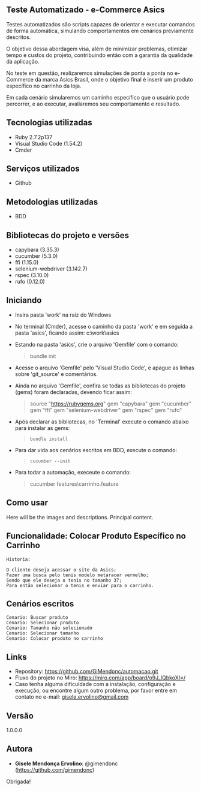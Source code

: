 ## Teste Automatizado - e-Commerce Asics
 
Testes automatizados são scripts capazes de orientar e executar comandos de forma automática, simulando comportamentos em cenários previamente descritos.

O objetivo dessa abordagem visa, além de minimizar problemas, otimizar tempo e custos do projeto, contribuindo então com a garantia da qualidade da aplicação.

No teste em questão, realizaremos simulações de ponta a ponta no e-Commerce da marca Asics Brasil, onde o objetivo final é inserir um produto específico no carrinho da loja.

Em cada cenário simularemos um caminho específico que o usuário pode percorrer, e ao executar, avaliaremos seu comportamento e resultado.

    
## Tecnologias utilizadas
 
 * Ruby 2.7.2p137
 * Visual Studio Code (1.54.2)
 * Cmder
 
## Serviços utilizados

 * Github
  
## Metodologias utilizadas
 
 * BDD
  
## Bibliotecas do projeto e versões

  * capybara (3.35.3)
  * cucumber (5.3.0)
  * ffi (1.15.0)
  * selenium-webdriver (3.142.7)
  * rspec (3.10.0)
  * rufo (0.12.0)
  
## Iniciando
 
  * Insira pasta 'work' na raiz do Windows
  * No terminal (Cmder), acesse o caminho da pasta 'work' e em seguida a pasta 'asics', ficando assim: c:\work\asics
  * Estando na pasta 'asics', crie o arquivo 'Gemfile' com o comando:

    >    bundle init

  * Acesse o arquivo 'Gemfile' pelo 'Visual Studio Code', e apague as linhas sobre 'git_source' e comentários.
  * Ainda no arquivo 'Gemfile', confira se todas as bibliotecas do projeto (gems) foram declaradas, devendo ficar assim:
  
    >    source "https://rubygems.org"
          gem "capybara"
          gem "cucumber"
          gem "ffi"
          gem "selenium-webdriver"
          gem "rspec"
          gem "rufo"
      

  * Após declarar as bibliotecas, no 'Terminal' execute o comando abaixo para instalar as gems:

    >     bundle install
    
  * Para dar vida aos cenários escritos em BDD, execute o comando:

    >     cucumber --init
     
     
  * Para todar a automação, execeute o comando:
  
    >    cucumber features\carrinho.feature

 
## Como usar
 
Here will be the images and descriptions. Principal content.
 
 
## Funcionalidade: Colocar Produto Específico no Carrinho
  
    Historia:
    
    O cliente deseja acessar o site da Asics;
    Fazer uma busca pelo tenis modelo metaracer vermelho;
    Sendo que ele deseja o tenis no tamanho 37;
    Para então selecionar o tenis e enviar para o carrinho.

## Cenários escritos

    Cenario: Buscar produto
    Cenario: Selecionar produto
    Cenario: Tamanho não selecionado
    Cenario: Selecionar tamanho
    Cenario: Colocar produto no carrinho
 
## Links
 
  - Repository: https://github.com/GiMendonc/automacao.git
  - Fluxo do projeto no Miro: https://miro.com/app/board/o9J_lQbkoXI=/
  - Caso tenha alguma dificuldade com a instalação, configuração e execução, ou encontre algum outro problema, por favor entre em contato no e-mail: gisele.ervolino@gmail.com
    
 
## Versão
 
1.0.0.0
 
 
## Autora
 
* **Gisele Mendonça Ervolino**: @gimendonc (https://github.com/gimendonc)
 
Obrigada!
